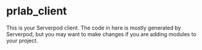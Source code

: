 # prlab_client

This is your Serverpod client. The code in here is mostly generated by
Serverpod, but you may want to make changes if you are adding modules to your
project.

